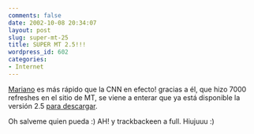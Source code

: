 ```yaml
---
comments: false
date: 2002-10-08 20:34:07
layout: post
slug: super-mt-25
title: SUPER MT 2.5!!!
wordpress_id: 602
categories:
- Internet
---
```


[Mariano](http://www.uberbin.net/archives/001078.php#a001078) es más rápido que la CNN en efecto! gracias a él, que hizo 7000 refreshes en el sitio de MT, se viene a enterar que ya está disponible la versión 2.5 [para descargar](http://www.movabletype.org/25/).





Oh salveme quien pueda :) AH! y trackbackeen a full. Hiujuuu :)




 
